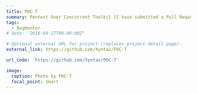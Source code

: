 ```yaml
---
title: POC-T
summary: Pentest Over Concurrent Toolkit [I have submitted a Pull Request (PR) for a reconnaissance module, which has been successfully integrated into the main branch.]
tags:
  - BugHunter
# date: "2016-04-27T00:00:00Z"

# Optional external URL for project (replaces project detail page).
external_link: https://github.com/Xyntax/POC-T

url_code: 'https://github.com/Xyntax/POC-T'

image:
  caption: Photo by POC-T
  focal_point: Smart
---
```

